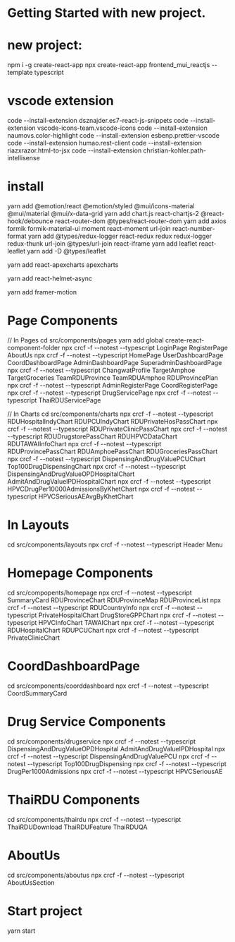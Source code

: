 # Getting Started with new project.

# new project:

npm i -g create-react-app
npx create-react-app frontend_mui_reactjs --template typescript

# vscode extension

code --install-extension dsznajder.es7-react-js-snippets
code --install-extension vscode-icons-team.vscode-icons
code --install-extension naumovs.color-highlight
code --install-extension esbenp.prettier-vscode
code --install-extension humao.rest-client
code --install-extension riazxrazor.html-to-jsx
code --install-extension christian-kohler.path-intellisense

# install

yarn add @emotion/react @emotion/styled @mui/icons-material @mui/material @mui/x-data-grid
yarn add chart.js react-chartjs-2 @react-hook/debounce react-router-dom @types/react-router-dom
yarn add axios formik formik-material-ui moment react-moment url-join react-number-format
yarn add @types/redux-logger react-redux redux redux-logger redux-thunk url-join @types/url-join react-iframe
yarn add leaflet react-leaflet
yarn add -D @types/leaflet

yarn add react-apexcharts apexcharts

yarn add react-helmet-async

yarn add framer-motion

# Page Components

// In Pages
cd src/components/pages
yarn add global create-react-component-folder
npx crcf -f --notest --typescript LoginPage RegisterPage AboutUs
npx crcf -f --notest --typescript HomePage UserDashboardPage CoordDashboardPage AdminDashboardPage SuperadminDashboardPage
npx crcf -f --notest --typescript ChangwatProfile TargetAmphoe TargetGroceries TeamRDUProvince TeamRDUAmphoe RDUProvincePlan
npx crcf -f --notest --typescript AdminRegisterPage CoordRegisterPage
npx crcf -f --notest --typescript DrugServicePage
npx crcf -f --notest --typescript ThaiRDUServicePage

// In Charts
cd src/components/charts
npx crcf -f --notest --typescript RDUHospitalIndyChart RDUPCUIndyChart RDUPrivateHosPassChart
npx crcf -f --notest --typescript RDUPrivateClinicPassChart
npx crcf -f --notest --typescript RDUDrugstorePassChart RDUHPVCDataChart RDUTAWAIInfoChart
npx crcf -f --notest --typescript RDUProvincePassChart RDUAmphoePassChart RDUGroceriesPassChart
npx crcf -f --notest --typescript DispensingAndDrugValuePCUChart Top100DrugDispensingChart
npx crcf -f --notest --typescript DispensingAndDrugValueOPDHospitalChart AdmitAndDrugValueIPDHospitalChart
npx crcf -f --notest --typescript HPVCDrugPer10000AdmissionsByKhetChart
npx crcf -f --notest --typescript HPVCSeriousAEAvgByKhetChart

# In Layouts

cd src/components/layouts
npx crcf -f --notest --typescript Header Menu

# Homepage Components

cd src/compopents/homepage
npx crcf -f --notest --typescript SummaryCard RDUProvinceChart RDUProvinceMap RDUProvinceList
npx crcf -f --notest --typescript RDUCountryInfo
npx crcf -f --notest --typescript PrivateHospitalChart DrugStoreGPPChart
npx crcf -f --notest --typescript HPVCInfoChart TAWAIChart
npx crcf -f --notest --typescript RDUHospitalChart RDUPCUChart
npx crcf -f --notest --typescript PrivateClinicChart

# CoordDashboardPage
cd src/components/coorddashboard
npx crcf -f --notest --typescript CoordSummaryCard


# Drug Service Components

cd src/components/drugservice
npx crcf -f --notest --typescript DispensingAndDrugValueOPDHospital AdmitAndDrugValueIPDHospital
npx crcf -f --notest --typescript DispensingAndDrugValuePCU
npx crcf -f --notest --typescript Top100DrugDispensing
npx crcf -f --notest --typescript DrugPer1000Admissions
npx crcf -f --notest --typescript HPVCSeriousAE

# ThaiRDU Components

cd src/components/thairdu
npx crcf -f --notest --typescript ThaiRDUDownload ThaiRDUFeature ThaiRDUQA

# AboutUs

cd src/components/aboutus
npx crcf -f --notest --typescript AboutUsSection

# Start project
yarn start
